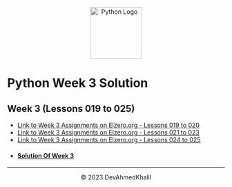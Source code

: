 <div align="center">
  <img src="https://upload.wikimedia.org/wikipedia/commons/thumb/c/cf/Python_logo_51.svg/750px-Python_logo_51.svg.png?20210510195343" alt="Python Logo" width="120" height="120">
</div>

# Python Week 3 Solution

## Week 3 (Lessons 019 to 025)

- [Link to Week 3 Assignments on Elzero.org - Lessons 019 to 020](https://elzero.org/python-assignments-lesson-from-19-to-20/)
- [Link to Week 3 Assignments on Elzero.org - Lessons 021 to 023](https://elzero.org/python-assignments-lesson-from-21-to-23/)
- [Link to Week 3 Assignments on Elzero.org - Lessons 024 to 025](https://elzero.org/python-assignments-lesson-from-24-to-25/)
- #### [Solution Of Week 3](https://github.com/DevAhmedKhalil/Elzero-Python-Assignments/tree/week3)

---

<div align="center">
  &copy; 2023 DevAhmedKhalil
</div>
